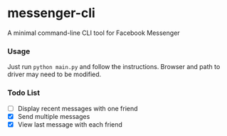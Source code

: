 # messenger-cli
A minimal command-line CLI tool for Facebook Messenger

### Usage
Just run `python main.py` and follow the instructions.
Browser and path to driver may need to be modified.

### Todo List
- [ ] Display recent messages with one friend
- [x] Send multiple messages
- [x] View last message with each friend
